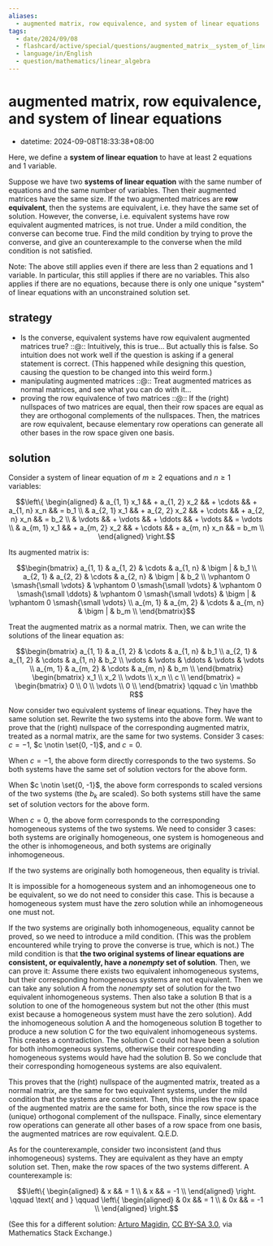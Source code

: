 ```yaml
---
aliases:
  - augmented matrix, row equivalence, and system of linear equations
tags:
  - date/2024/09/08
  - flashcard/active/special/questions/augmented_matrix__system_of_linear_equations__and_row_equivalence
  - language/in/English
  - question/mathematics/linear_algebra
---
```


# augmented matrix, row equivalence, and system of linear equations

- datetime: 2024-09-08T18:33:38+08:00

Here, we define a __system of linear equation__ to have at least 2 equations and 1 variable.

Suppose we have two __systems of linear equation__ with the same number of equations and the same number of variables. Then their augmented matrices have the same size. If the two augmented matrices are __row equivalent__, then the systems are equivalent, i.e. they have the same set of solution. However, the converse,  i.e. equivalent systems have row equivalent augmented matrices, is not true. Under a mild condition, the converse can become true. Find the mild condition by trying to prove the converse, and give an counterexample to the converse when the mild condition is not satisfied.

Note: The above still applies even if there are less than 2 equations and 1 variable. In particular, this still applies if there are no variables. This also applies if there are no equations, because there is only one unique "system" of linear equations with an unconstrained solution set.

## strategy

- Is the converse, equivalent systems have row equivalent augmented matrices true? ::@:: Intuitively, this is true... But actually this is false. So intuition does not work well if the question is asking if a general statement is correct. (This happened while designing this question, causing the question to be changed into this weird form.)
- manipulating augmented matrices ::@:: Treat augmented matrices as normal matrices, and see what you can do with it...
- proving the row equivalence of two matrices ::@:: If the (right) nullspaces of two matrices are equal, then their row spaces are equal as they are orthogonal complements of the nullspaces. Then, the matrices are row equivalent, because elementary row operations can generate all other bases in the row space given one basis.

## solution

Consider a system of linear equation of $m \ge 2$ equations and $n \ge 1$ variables:

$$\left\{ \begin{aligned}
& a_{1, 1} x_1 && + a_{1, 2} x_2 && + \cdots && + a_{1, n} x_n && = b_1    \\
& a_{2, 1} x_1 && + a_{2, 2} x_2 && + \cdots && + a_{2, n} x_n && = b_2    \\
& \vdots       && + \vdots       && + \ddots && + \vdots       && = \vdots \\
& a_{m, 1} x_1 && + a_{m, 2} x_2 && + \cdots && + a_{m, n} x_n && = b_m    \\
\end{aligned} \right.$$

Its augmented matrix is:

$$\begin{bmatrix}
a_{1, 1}                          & a_{1, 2}                          & \cdots                            & a_{1, n}                          & \bigm | & b_1                               \\
a_{2, 1}                          & a_{2, 2}                          & \cdots                            & a_{2, n}                          & \bigm | & b_2                               \\
\vphantom 0 \smash{\small \vdots} & \vphantom 0 \smash{\small \vdots} & \vphantom 0 \smash{\small \ddots} & \vphantom 0 \smash{\small \vdots} & \bigm | & \vphantom 0 \smash{\small \vdots} \\
a_{m, 1}                          & a_{m, 2}                          & \cdots                            & a_{m, n}                          & \bigm | & b_m                               \\
\end{bmatrix}$$

Treat the augmented matrix as a normal matrix. Then, we can write the solutions of the linear equation as:

$$\begin{bmatrix}
a_{1, 1} & a_{1, 2} & \cdots & a_{1, n} & b_1    \\
a_{2, 1} & a_{1, 2} & \cdots & a_{1, n} & b_2    \\
\vdots   & \vdots   & \ddots & \vdots   & \vdots \\
a_{m, 1} & a_{m, 2} & \cdots & a_{m, n} & b_m    \\
\end{bmatrix} \begin{bmatrix}
x_1    \\
x_2    \\
\vdots \\
x_n    \\
c      \\
\end{bmatrix} = \begin{bmatrix}
0      \\
0      \\
\vdots \\
0      \\
\end{bmatrix} \qquad c \in \mathbb R$$

Now consider two equivalent systems of linear equations. They have the same solution set. Rewrite the two systems into the above form. We want to prove that the (right) nullspace of the corresponding augmented matrix, treated as a normal matrix, are the same for two systems. Consider 3 cases: $c = -1$, $c \notin \set{0, -1}$, and $c = 0$.

When $c = -1$, the above form directly corresponds to the two systems. So both systems have the same set of solution vectors for the above form.

When $c \notin \set{0, -1}$, the above form corresponds to scaled versions of the two systems (the $b_k$ are scaled). So both systems still have the same set of solution vectors for the above form.

When $c = 0$, the above form corresponds to the corresponding homogeneous systems of the two systems. We need to consider 3 cases: both systems are originally homogeneous, one system is homogeneous and the other is inhomogeneous, and both systems are originally inhomogeneous.

If the two systems are originally both homogeneous, then equality is trivial.

It is impossible for a homogeneous system and an inhomogeneous one to be equivalent, so we do not need to consider this case. This is because a homogeneous system must have the zero solution while an inhomogeneous one must not.

If the two systems are originally both inhomogeneous, equality cannot be proved, so we need to introduce a mild condition. (This was the problem encountered while trying to prove the converse is true, which is not.) The mild condition is that __the two original systems of linear equations are consistent, or equivalently, have a _nonempty_ set of solution__. Then, we can prove it: Assume there exists two equivalent inhomogeneous systems, but their corresponding homogeneous systems are not equivalent. Then we can take any solution A from the _nonempty_ set of solution for the two equivalent inhomogeneous systems. Then also take a solution B that is a solution to one of the homogeneous system but not the other (this must exist because a homogeneous system must have the zero solution). Add the inhomogeneous solution A and the homogeneous solution B together to produce a new solution C for the two equivalent inhomogeneous systems. This creates a contradiction. The solution C could not have been a solution for both inhomogeneous systems, otherwise their corresponding homogeneous systems would have had the solution B. So we conclude that their corresponding homogeneous systems are also equivalent.

This proves that the (right) nullspace of the augmented matrix, treated as a normal matrix, are the same for two equivalent systems, under the mild condition that the systems are consistent. Then, this implies the row space of the augmented matrix are the same for both, since the row space is the (unique) orthogonal complement of the nullspace. Finally, since elementary row operations can generate all other bases of a row space from one basis, the augmented matrices are row equivalent. Q.E.D.

As for the counterexample, consider two inconsistent (and thus inhomogeneous) systems. They are equivalent as they have an empty solution set. Then, make the row spaces of the two systems different. A counterexample is:

$$\left\{ \begin{aligned}
& x && =  1 \\
& x && = -1 \\
\end{aligned} \right.
\qquad \text{ and } \qquad
\left\{ \begin{aligned}
& 0x && =  1 \\
& 0x && = -1 \\
\end{aligned} \right.$$

(See this for a different solution: [Arturo Magidin](https://math.stackexchange.com/a/111916), [CC BY-SA 3.0](https://creativecommons.org/licenses/by-sa/3.0/), via Mathematics Stack Exchange.)
